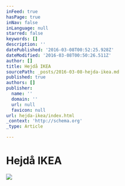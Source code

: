 ```yaml
---
inFeed: true
hasPage: true
inNav: false
inLanguage: null
starred: false
keywords: []
description: ''
datePublished: '2016-03-08T00:52:25.928Z'
dateModified: '2016-03-08T00:50:26.511Z'
author: []
title: Hejdå IKEA
sourcePath: _posts/2016-03-08-hejda-ikea.md
published: true
authors: []
publisher:
  name: ''
  domain: ''
  url: null
  favicon: null
url: hejda-ikea/index.html
_context: 'http://schema.org'
_type: Article

---
```

# Hejdå IKEA
![](https://the-grid-user-content.s3-us-west-2.amazonaws.com/555dabaa-9d08-45d8-9e31-9cd21783b570.png)